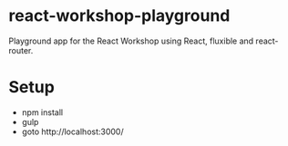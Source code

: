 # react-workshop-playground
Playground app for the React Workshop using React, fluxible and react-router.

# Setup

* npm install
* gulp
* goto http://localhost:3000/

